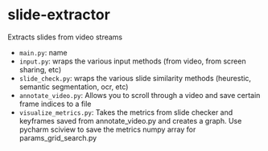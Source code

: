 # slide-extractor

Extracts slides from video streams

- `main.py`: name
- `input.py`: wraps the various input methods (from video, from screen sharing, etc)
- `slide_check.py`: wraps the various slide similarity methods (heurestic, semantic segmentation, ocr, etc)
- `annotate_video.py`: Allows you to scroll through a video and save certain frame indices to a file
- `visualize_metrics.py`: Takes the metrics from slide checker and keyframes saved from annotate_video.py and creates a
  graph. Use pycharm sciview to save the metrics numpy array for params_grid_search.py
